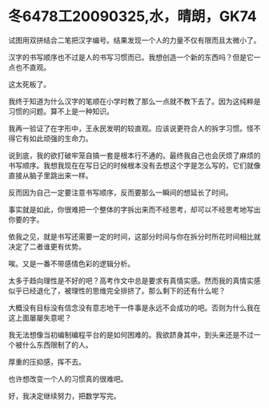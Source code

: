# 冬6478工20090325,水，晴朗，GK74

试图用双拼结合二笔把汉字编号。结果发现一个人的力量不仅有限而且太微小了。

汉字的书写顺序也不过是人的书写习惯而已。我想创造一个新的东西吗？但是它一点也不直观。

这太死板了。

我终于知道为什么汉字的笔顺在小学时教了那么一点就不教下去了。因为这纯粹是习惯的问题。算不上是一种知识。

我再一验证了在字形中，王永民发明的较直观。应该说更符合人的拆字习惯。怪不得它有如此顽强的生命力。

说到底，我的欲打破牢笼自搞一套是根本行不通的。最终我自己也会厌烦了麻烦的书写顺序。我想我现在在写日记的时候根本没有去想这个字是怎么写的，它们就像直接从脑子里跳出来一样。

反而因为自己一定要注意书写顺序，反而要那么一瞬间的想延长了时间。

事实就是如此，你很难把一个整体的字拆出来而不经思考，却可以不经思考地写出你要的字。

依我之见，就是书写还需要一定的时间，这部分时间与你在拆分时所花时间相比就决定了二者谁更有优势。

唉。又是一番不带感情色彩的逻辑分析。

太多于趋向理性是不好的吧？高考作文中总是要求有真情实感。然而我的真情实感似乎已经退化了，被理性的思维完全排挤了。那么剩下的还有什么呢？

大概没有目标没有信念没有意志地干一件事是永远不会成功的吧。否则为什么我在这上面屡屡失意呢？

我无法想像当初编制编程平台的是如何困难的。我欲跻身其中，到头来还是不过一个被什么东西限制了的人。

厚重的压抑感，挥不去。

也许想改变一个人的习惯真的很难吧。

好，我决定继续努力，把数学写完。
